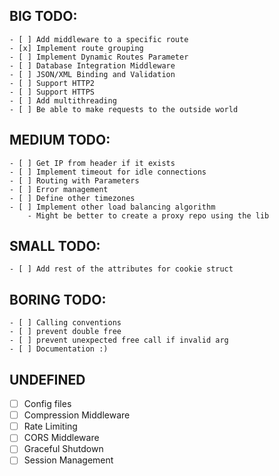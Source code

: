 ## BIG TODO:
    - [ ] Add middleware to a specific route
    - [x] Implement route grouping
    - [ ] Implement Dynamic Routes Parameter
    - [ ] Database Integration Middleware
    - [ ] JSON/XML Binding and Validation
    - [ ] Support HTTP2
    - [ ] Support HTTPS
    - [ ] Add multithreading
    - [ ] Be able to make requests to the outside world
## MEDIUM TODO:
    - [ ] Get IP from header if it exists
    - [ ] Implement timeout for idle connections
    - [ ] Routing with Parameters
    - [ ] Error management
    - [ ] Define other timezones
    - [ ] Implement other load balancing algorithm
        - Might be better to create a proxy repo using the lib
## SMALL TODO:
    - [ ] Add rest of the attributes for cookie struct
## BORING TODO:
    - [ ] Calling conventions
    - [ ] prevent double free
    - [ ] prevent unexpected free call if invalid arg
    - [ ] Documentation :)

## UNDEFINED
- [ ] Config files
- [ ] Compression Middleware
- [ ] Rate Limiting
- [ ] CORS Middleware
- [ ] Graceful Shutdown
- [ ] Session Management
